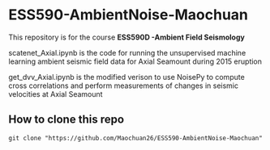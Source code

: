 # ESS590-AmbientNoise-Maochuan
This repository is for the course **ESS590D -Ambient Field Seismology**

scatenet_Axial.ipynb is the code for running the unsupervised machine learning ambient seismic field data for Axial Seamount during 2015 eruption

get_dvv_Axial.ipynb is the modified verison to use NoisePy to compute cross correlations and perform measurements of changes in seismic velocities at Axial Seamount

## How to clone this repo
```
git clone "https://github.com/Maochuan26/ESS590-AmbientNoise-Maochuan"
```

